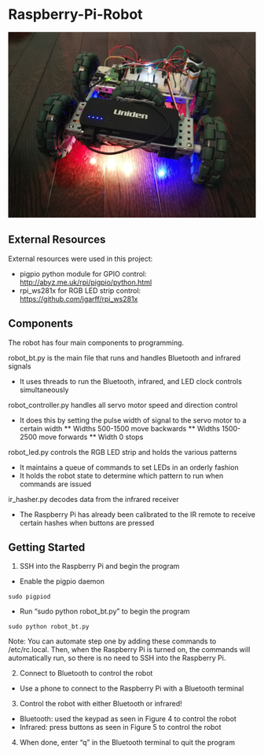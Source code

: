 # Raspberry-Pi-Robot

![Robot](https://raw.githubusercontent.com/WilliamLQin/Raspberry-Pi-Robot/master/robot.jpg)

## External Resources

External resources were used in this project:
* pigpio python module for GPIO control: http://abyz.me.uk/rpi/pigpio/python.html
* rpi_ws281x for RGB LED strip control: https://github.com/jgarff/rpi_ws281x 

## Components

The robot has four main components to programming.

robot_bt.py is the main file that runs and handles Bluetooth and infrared signals
* It uses threads to run the Bluetooth, infrared, and LED clock controls simultaneously

robot_controller.py handles all servo motor speed and direction control
* It does this by setting the pulse width of signal to the servo motor to a certain width
** Widths 500-1500 move backwards
** Widths 1500-2500 move forwards
** Width 0 stops

robot_led.py controls the RGB LED strip and holds the various patterns
* It maintains a queue of commands to set LEDs in an orderly fashion
* It holds the robot state to determine which pattern to run when commands are issued

ir_hasher.py decodes data from the infrared receiver
* The Raspberry Pi has already been calibrated to the IR remote to receive certain hashes when buttons are pressed

## Getting Started

1) SSH into the Raspberry Pi and begin the program
* Enable the pigpio daemon
```
sudo pigpiod
```

* Run “sudo python robot_bt.py” to begin the program
```
sudo python robot_bt.py
```

Note: You can automate step one by adding these commands to /etc/rc.local. Then, when the Raspberry Pi is turned on, the commands will automatically run, so there is no need to SSH into the Raspberry Pi.


2) Connect to Bluetooth to control the robot
* Use a phone to connect to the Raspberry Pi with a Bluetooth terminal

3) Control the robot with either Bluetooth or infrared!
* Bluetooth: used the keypad as seen in Figure 4 to control the robot
*	Infrared: press buttons as seen in Figure 5 to control the robot

4) When done, enter “q” in the Bluetooth terminal to quit the program


